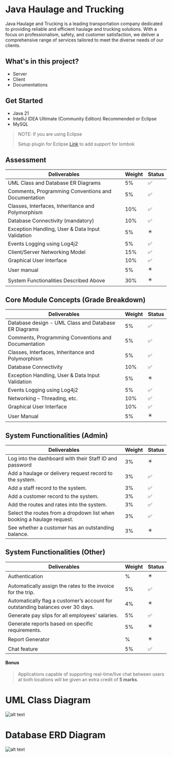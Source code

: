 # Java Haulage and Trucking

Java Haulage and Trucking is a leading transportation company dedicated to providing reliable and efficient haulage and trucking solutions. With a focus on professionalism, safety, and customer satisfaction, we deliver a comprehensive range of services tailored to meet the diverse needs of our clients.

## What's in this project?

- Server
- Client
- Documentations

## Get Started

- Java 21
- IntelliJ IDEA Ultimate (Community Edition) Recommended or Eclipse
- MySQL

> NOTE: If you are using Eclipse
> 
> Setup plugin for Eclipse [Link](https://projectlombok.org/setup/eclipse) to add support for lombok

## Assessment

| Deliverables                                        | Weight | Status |
|-----------------------------------------------------|--------|--------|
| UML Class and Database ER Diagrams                  | 5%     | ✅      |
| Comments, Programming Conventions and Documentation | 5%     | ✅      |
| Classes, Interfaces, Inheritance and Polymorphism   | 10%    | ✅      |
| Database Connectivity (mandatory)                   | 10%    | ✅      |
| Exception Handling, User & Data Input Validation    | 5%     | ✴️     |
| Events Logging using Log4j2                         | 5%     | ✅️     |
| Client/Server Networking Model                      | 15%    | ✅️     |
| Graphical User Interface                            | 10%    | ✅️     |
| User manual                                         | 5%     | ✴️️    |
| System Functionalities Described Above              | 30%    | ✴️️    |

## Core Module Concepts (Grade Breakdown)

| Deliverables                                         | Weight | Status |
|------------------------------------------------------|--------|--------|
| Database design - UML Class and Database ER Diagrams | 5%     | ✅️     |
| Comments, Programming Conventions and Documentation  | 5%     | ✅️     |
| Classes, Interfaces, Inheritance and Polymorphism    | 5%     | ✅️     |
| Database Connectivity                                | 10%    | ✅️     |
| Exception Handling, User & Data Input Validation     | 5%     | ✴️     |
| Events Logging using Log4j2                          | 5%     | ✅️     |
| Networking – Threading, etc.                         | 10%    | ✅️     |
| Graphical User Interface                             | 10%    | ✅️     |
| User Manual                                          | 5%     | ✴️     |

## System Functionalities (Admin)

| Deliverables                                                           | Weight | Status |
|------------------------------------------------------------------------|--------|--------|
| Log into the dashboard with their Staff ID and password                | 3%     | ✴️     |
| Add a haulage or delivery request record to the system.                | 3%     | ✅️     |
| Add a staff record to the system.                                      | 3%     | ✅️     |
| Add a customer record to the system.                                   | 3%     | ✅️     |
| Add the routes and rates into the system.                              | 3%     | ✅️     |
| Select the routes from a dropdown list when booking a haulage request. | 3%     | ✅️     |
| See whether a customer has an outstanding balance.                     | 3%     | ✴️     |

## System Functionalities (Other)

| Deliverables                                                                   | Weight | Status |
|--------------------------------------------------------------------------------|--------|--------|
| Authentication                                                                 | %      | ✴️     |
| Automatically assign the rates to the invoice for the trip.                    | 5%     | ✅️️    |
| Automatically flag a customer’s account for outstanding balances over 30 days. | 4%     | ✴️     |
| Generate pay slips for all employees’ salaries.                                | 5%     | ✅️️    |
| Generate reports based on specific requirements.                               | 5%     | ✴️     |
| Report Generator                                                               | %      | ✴️     |
| Chat feature                                                                   | 5%     | ✅️️    |

#### Bonus

> Applications capable of supporting real-time/live chat between users at both locations will 
> be given an extra credit of **5 marks**.

# UML Class Diagram

![alt text](./jht-docs/jht-uml.png "Title")

# Database ERD Diagram

![alt text](./jht-docs/jht-erd.png "Title")